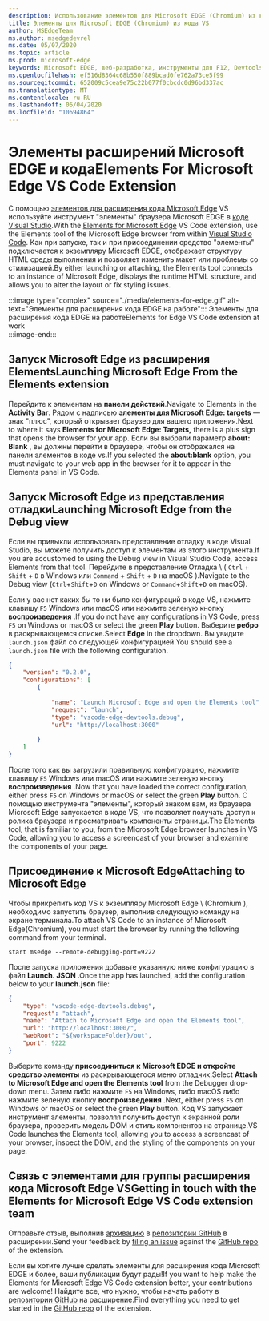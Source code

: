 ```yaml
---
description: Использование элементов для Microsoft EDGE (Chromium) из кода VS
title: Элементы для Microsoft EDGE (Chromium) из кода VS
author: MSEdgeTeam
ms.author: msedgedevrel
ms.date: 05/07/2020
ms.topic: article
ms.prod: microsoft-edge
keywords: Microsoft EDGE, веб-разработка, инструменты для F12, Devtools, код VS, код Visual Studio, элементы
ms.openlocfilehash: ef516d8364c68b550f889bcad0fe762a73ce5f99
ms.sourcegitcommit: 652009c5cea9e75c22b077f0cbcdc0d96bd337ac
ms.translationtype: MT
ms.contentlocale: ru-RU
ms.lasthandoff: 06/04/2020
ms.locfileid: "10694864"
---
```

# <span data-ttu-id="e610a-104">Элементы расширений Microsoft EDGE и кода</span><span class="sxs-lookup"><span data-stu-id="e610a-104">Elements For Microsoft Edge VS Code Extension</span></span>  

<span data-ttu-id="e610a-105">С помощью [элементов для расширения кода Microsoft Edge][VisualstudioMarketplaceElementsMicrosoftEdgeChromium] VS используйте инструмент "элементы" браузера Microsoft EDGE в [коде Visual Studio][VisualstudioCode].</span><span class="sxs-lookup"><span data-stu-id="e610a-105">With the [Elements for Microsoft Edge][VisualstudioMarketplaceElementsMicrosoftEdgeChromium] VS Code extension, use the Elements tool of the Microsoft Edge browser from within [Visual Studio Code][VisualstudioCode].</span></span>  <span data-ttu-id="e610a-106">Как при запуске, так и при присоединении средство "элементы" подключается к экземпляру Microsoft EDGE, отображает структуру HTML среды выполнения и позволяет изменить макет или проблемы со стилизацией.</span><span class="sxs-lookup"><span data-stu-id="e610a-106">By either launching or attaching, the Elements tool connects to an instance of Microsoft Edge, displays the runtime HTML structure, and allows you to alter the layout or fix styling issues.</span></span>  

:::image type="complex" source="./media/elements-for-edge.gif" alt-text="Элементы для расширения кода EDGE на работе":::
   <span data-ttu-id="e610a-108">Элементы для расширения кода EDGE на работе</span><span class="sxs-lookup"><span data-stu-id="e610a-108">Elements for Edge VS Code extension at work</span></span>  
:::image-end:::

<!--![Elements for Edge VS Code extension at work][ImageGifElementsEdge]  -->  

## <span data-ttu-id="e610a-109">Запуск Microsoft Edge из расширения Elements</span><span class="sxs-lookup"><span data-stu-id="e610a-109">Launching Microsoft Edge From the Elements extension</span></span>  

<span data-ttu-id="e610a-110">Перейдите к элементам на **панели действий**.</span><span class="sxs-lookup"><span data-stu-id="e610a-110">Navigate to Elements in the **Activity Bar**.</span></span>  <span data-ttu-id="e610a-111">Рядом с надписью **элементы для Microsoft Edge: targets** — знак "плюс", который открывает браузер для вашего приложения.</span><span class="sxs-lookup"><span data-stu-id="e610a-111">Next to where it says **Elements for Microsoft Edge: Targets,** there is a plus sign that opens the browser for your app.</span></span>  <span data-ttu-id="e610a-112">Если вы выбрали параметр **about: Blank** , вы должны перейти в браузере, чтобы он отображался на панели элементов в коде vs.</span><span class="sxs-lookup"><span data-stu-id="e610a-112">If you selected the **about:blank** option, you must navigate to your web app in the browser for it to appear in the Elements panel in VS Code.</span></span>  

## <span data-ttu-id="e610a-113">Запуск Microsoft Edge из представления отладки</span><span class="sxs-lookup"><span data-stu-id="e610a-113">Launching Microsoft Edge from the Debug view</span></span>  

<span data-ttu-id="e610a-114">Если вы привыкли использовать представление отладку в коде Visual Studio, вы можете получить доступ к элементам из этого инструмента.</span><span class="sxs-lookup"><span data-stu-id="e610a-114">If you are accustomed to using the Debug view in Visual Studio Code, access Elements from that tool.</span></span>  <span data-ttu-id="e610a-115">Перейдите в представление Отладка \ ( `Ctrl` + `Shift` + `D` в Windows или `Command` + `Shift` + `D` на macOS \).</span><span class="sxs-lookup"><span data-stu-id="e610a-115">Navigate to the Debug view \(`Ctrl`+`Shift`+`D` on Windows or `Command`+`Shift`+`D` on macOS\).</span></span>  

<span data-ttu-id="e610a-116">Если у вас нет каких бы то ни было конфигураций в коде VS, нажмите клавишу `F5` Windows или macOS или нажмите зеленую кнопку **воспроизведения** .</span><span class="sxs-lookup"><span data-stu-id="e610a-116">If you do not have any configurations in VS Code, press `F5` on Windows or macOS or select the green **Play** button.</span></span> <span data-ttu-id="e610a-117">Выберите **ребро** в раскрывающемся списке.</span><span class="sxs-lookup"><span data-stu-id="e610a-117">Select **Edge** in the dropdown.</span></span> <span data-ttu-id="e610a-118">Вы увидите `launch.json` файл со следующей конфигурацией.</span><span class="sxs-lookup"><span data-stu-id="e610a-118">You should see a `launch.json` file with the following configuration.</span></span>  

```json
{
    "version": "0.2.0",
    "configurations": [
        {
            
            "name": "Launch Microsoft Edge and open the Elements tool",
            "request": "launch",
            "type": "vscode-edge-devtools.debug",
            "url": "http://localhost:3000"
        
        }
    ]
}
```  

<span data-ttu-id="e610a-119">После того как вы загрузили правильную конфигурацию, нажмите клавишу `F5` Windows или macOS или нажмите зеленую кнопку **воспроизведения** .</span><span class="sxs-lookup"><span data-stu-id="e610a-119">Now that you have loaded the correct configuration, either press `F5` on Windows or macOS or select the green **Play** button.</span></span> <span data-ttu-id="e610a-120">С помощью инструмента "элементы", который знаком вам, из браузера Microsoft Edge запускается в коде VS, что позволяет получать доступ к ролика браузера и просматривать компоненты страницы.</span><span class="sxs-lookup"><span data-stu-id="e610a-120">The Elements tool, that is familiar to you, from the Microsoft Edge browser launches in VS Code, allowing you to access a screencast of your browser and examine the components of your page.</span></span>  

## <span data-ttu-id="e610a-121">Присоединение к Microsoft Edge</span><span class="sxs-lookup"><span data-stu-id="e610a-121">Attaching to Microsoft Edge</span></span>  

<span data-ttu-id="e610a-122">Чтобы прикрепить код VS к экземпляру Microsoft Edge \ (Chromium \), необходимо запустить браузер, выполнив следующую команду на экране терминала.</span><span class="sxs-lookup"><span data-stu-id="e610a-122">To attach VS Code to an instance of Microsoft Edge\(Chromium\), you must start the browser by running the following command from your terminal.</span></span>  

`start msedge --remote-debugging-port=9222`  

<span data-ttu-id="e610a-123">После запуска приложения добавьте указанную ниже конфигурацию в файл **Launch. JSON** .</span><span class="sxs-lookup"><span data-stu-id="e610a-123">Once the app has launched, add the configuration below to your **launch.json** file:</span></span>  

```json
{
    "type": "vscode-edge-devtools.debug",
    "request": "attach",
    "name": "Attach to Microsoft Edge and open the Elements tool",
    "url": "http://localhost:3000/",
    "webRoot": "${workspaceFolder}/out",
    "port": 9222
}
```  

<span data-ttu-id="e610a-124">Выберите команду **присоединиться к Microsoft EDGE и откройте средство элементы** из раскрывающегося меню отладчик.</span><span class="sxs-lookup"><span data-stu-id="e610a-124">Select **Attach to Microsoft Edge and open the Elements tool** from the Debugger drop-down menu.</span></span>  <span data-ttu-id="e610a-125">Затем либо нажмите `F5` на Windows, либо macOS либо нажмите зеленую кнопку **воспроизведения** .</span><span class="sxs-lookup"><span data-stu-id="e610a-125">Next, either press `F5` on Windows or macOS or select the green **Play** button.</span></span>  <span data-ttu-id="e610a-126">Код VS запускает инструмент элементы, позволяя получить доступ к экранной роли браузера, проверить модель DOM и стиль компонентов на странице.</span><span class="sxs-lookup"><span data-stu-id="e610a-126">VS Code launches the Elements tool, allowing you to access a screencast of your browser, inspect the DOM, and the styling of the components on your page.</span></span>  

## <span data-ttu-id="e610a-127">Связь с элементами для группы расширения кода Microsoft Edge VS</span><span class="sxs-lookup"><span data-stu-id="e610a-127">Getting in touch with the Elements for Microsoft Edge VS Code extension team</span></span>  

<span data-ttu-id="e610a-128">Отправьте отзыв, выполнив [архивацию][GithubMicrosoftVscodeEdgeDevtoolsNewIssue] в [репозитории GitHub][GithubMicrosoftVscodeEdgeDevtools] в расширении.</span><span class="sxs-lookup"><span data-stu-id="e610a-128">Send your feedback by [filing an issue][GithubMicrosoftVscodeEdgeDevtoolsNewIssue] against the [GitHub repo][GithubMicrosoftVscodeEdgeDevtools] of the extension.</span></span>  

<span data-ttu-id="e610a-129">Если вы хотите лучше сделать элементы для расширения кода Microsoft EDGE и более, ваши публикации будут рады!</span><span class="sxs-lookup"><span data-stu-id="e610a-129">If you want to help make the Elements for Microsoft Edge VS Code extension better, your contributions are welcome!</span></span>  <span data-ttu-id="e610a-130">Найдите все, что нужно, чтобы начать работу в [репозитории GitHub][GithubMicrosoftVscodeEdgeDevtools] на расширение.</span><span class="sxs-lookup"><span data-stu-id="e610a-130">Find everything you need to get started in the [GitHub repo][GithubMicrosoftVscodeEdgeDevtools] of the extension.</span></span>  

<!-- image links -->  

<!--[ImageGifElementsEdge]: ./media/elements-for-edge.gif "Elements for Edge VS Code extension in action"  -->  
[ImagePngElementsEdge]:./Media/Elements-for-Edge.png "элементы для расширения кода пограничного или более ранней программы в действии"  

<!--links -->  

[VscodeElementsEdge]: ./elements-for-edge.md "Элементы для расширения Microsoft EDGE и кода Документы Microsoft"  

[VisualstudioCode]: https://code.visualstudio.com "Код Visual Studio"  
[VisualStudioCodeDocs]: https://code.visualstudio.com/Docs "Документация | Код Visual Studio"   

[GithubMicrosoftVscodeEdgeDevtools]: https://github.com/Microsoft/vscode-edge-devtools "Microsoft/vscode-Edge-Devtools | GitHub"  
[GithubMicrosoftVscodeEdgeDevtoolsNewIssue]: https://github.com/Microsoft/vscode-edge-devtools/issues/new "Новая ошибка — Microsoft/vscode-Edge-Devtools | GitHub"

[VisualstudioMarketplaceElementsMicrosoftEdgeChromium]: https://marketplace.visualstudio.com/items?itemName=ms-edgedevtools.vscode-edge-devtools "Элементы для Microsoft EDGE (Chromium) | Visual Studio Marketplace"  

